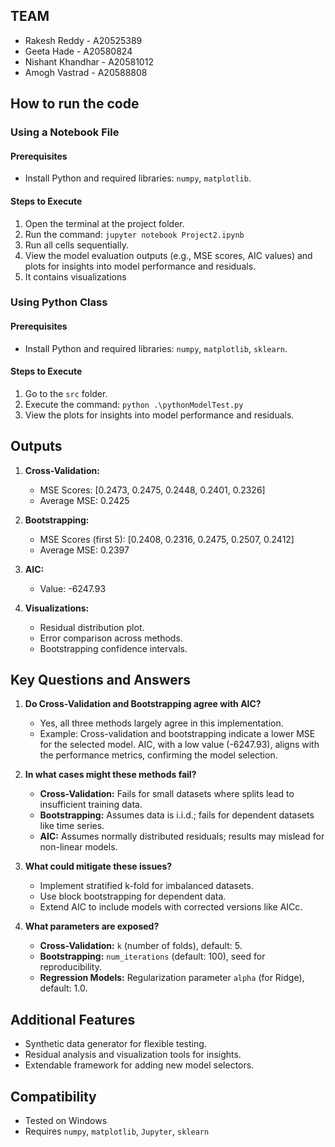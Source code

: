 ## TEAM
- Rakesh Reddy - A20525389
- Geeta Hade - A20580824
- Nishant Khandhar - A20581012
- Amogh Vastrad - A20588808

## How to run the code

### Using a Notebook File

#### Prerequisites
- Install Python and required libraries: `numpy`, `matplotlib`. 

#### Steps to Execute
1. Open the terminal at the project folder.
2. Run the command: `jupyter notebook Project2.ipynb`
3. Run all cells sequentially.
4. View the model evaluation outputs (e.g., MSE scores, AIC values) and plots for insights into model performance and residuals.
5. It contains visualizations

### Using Python Class

#### Prerequisites
- Install Python and required libraries: `numpy`, `matplotlib`, `sklearn`.

#### Steps to Execute
1. Go to the `src` folder.
2. Execute the command: `python .\pythonModelTest.py`
3. View the plots for insights into model performance and residuals.

## Outputs

1. **Cross-Validation:**
    - MSE Scores: [0.2473, 0.2475, 0.2448, 0.2401, 0.2326]
    - Average MSE: 0.2425

2. **Bootstrapping:**
    - MSE Scores (first 5): [0.2408, 0.2316, 0.2475, 0.2507, 0.2412]
    - Average MSE: 0.2397

3. **AIC:**
    - Value: -6247.93

4. **Visualizations:**
    - Residual distribution plot.
    - Error comparison across methods.
    - Bootstrapping confidence intervals.

## Key Questions and Answers

1. **Do Cross-Validation and Bootstrapping agree with AIC?**
    - Yes, all three methods largely agree in this implementation.
    - Example: Cross-validation and bootstrapping indicate a lower MSE for the selected model. AIC, with a low value (-6247.93), aligns with the performance metrics, confirming the model selection.

2. **In what cases might these methods fail?**
    - **Cross-Validation:** Fails for small datasets where splits lead to insufficient training data.
    - **Bootstrapping:** Assumes data is i.i.d.; fails for dependent datasets like time series.
    - **AIC:** Assumes normally distributed residuals; results may mislead for non-linear models.

3. **What could mitigate these issues?**
    - Implement stratified k-fold for imbalanced datasets.
    - Use block bootstrapping for dependent data.
    - Extend AIC to include models with corrected versions like AICc.

4. **What parameters are exposed?**
    - **Cross-Validation:** `k` (number of folds), default: 5.
    - **Bootstrapping:** `num_iterations` (default: 100), seed for reproducibility.
    - **Regression Models:** Regularization parameter `alpha` (for Ridge), default: 1.0.

## Additional Features
- Synthetic data generator for flexible testing.
- Residual analysis and visualization tools for insights.
- Extendable framework for adding new model selectors.

## Compatibility
- Tested on Windows
- Requires `numpy`, `matplotlib`, `Jupyter`, `sklearn`
